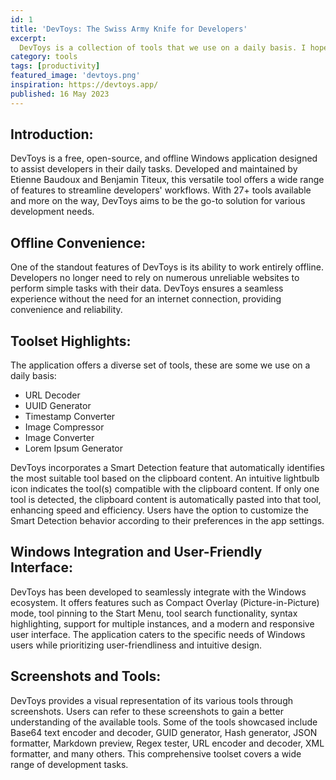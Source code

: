 ```yaml
---
id: 1
title: 'DevToys: The Swiss Army Knife for Developers'
excerpt:
  DevToys is a collection of tools that we use on a daily basis. I hope you find them useful too.
category: tools
tags: [productivity]
featured_image: 'devtoys.png'
inspiration: https://devtoys.app/
published: 16 May 2023
---
```


## Introduction:

DevToys is a free, open-source, and offline Windows application designed to assist developers in
their daily tasks. Developed and maintained by Etienne Baudoux and Benjamin Titeux, this versatile
tool offers a wide range of features to streamline developers' workflows. With 27+ tools available
and more on the way, DevToys aims to be the go-to solution for various development needs.

## Offline Convenience:

One of the standout features of DevToys is its ability to work entirely offline. Developers no
longer need to rely on numerous unreliable websites to perform simple tasks with their data. DevToys
ensures a seamless experience without the need for an internet connection, providing convenience and
reliability.

## Toolset Highlights:

The application offers a diverse set of tools, these are some we use on a daily basis:

- URL Decoder
- UUID Generator
- Timestamp Converter
- Image Compressor
- Image Converter
- Lorem Ipsum Generator

DevToys incorporates a Smart Detection feature that automatically identifies the most suitable tool
based on the clipboard content. An intuitive lightbulb icon indicates the tool(s) compatible with
the clipboard content. If only one tool is detected, the clipboard content is automatically pasted
into that tool, enhancing speed and efficiency. Users have the option to customize the Smart
Detection behavior according to their preferences in the app settings.

## Windows Integration and User-Friendly Interface:

DevToys has been developed to seamlessly integrate with the Windows ecosystem. It offers features
such as Compact Overlay (Picture-in-Picture) mode, tool pinning to the Start Menu, tool search
functionality, syntax highlighting, support for multiple instances, and a modern and responsive user
interface. The application caters to the specific needs of Windows users while prioritizing
user-friendliness and intuitive design.

## Screenshots and Tools:

DevToys provides a visual representation of its various tools through screenshots. Users can refer
to these screenshots to gain a better understanding of the available tools. Some of the tools
showcased include Base64 text encoder and decoder, GUID generator, Hash generator, JSON formatter,
Markdown preview, Regex tester, URL encoder and decoder, XML formatter, and many others. This
comprehensive toolset covers a wide range of development tasks.
